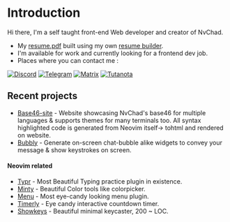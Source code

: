 # Introduction 

Hi there, I'm a self taught front-end Web developer and creator of NvChad.

- My [resume.pdf](https://github.com/user-attachments/files/21713381/resume.pdf)  built using my own [resume builder](https://github.com/siduck/quickcv).
- I'm available for work and currently looking for a frontend dev job.
- Places where you can contact me : 

[![Discord](https://img.shields.io/badge/Discord-%235865F2.svg?style=for-the-badge&logo=discord&logoColor=white)](https://discord.com/users/600704648038580235)
[![Telegram](https://img.shields.io/badge/Telegram-2CA5E0?style=for-the-badge&logo=telegram&logoColor=white)](https://t.me/siduck_og)
[![Matrix](https://img.shields.io/badge/matrix-0A976F?style=for-the-badge&logo=Matrix&logoColor=white)](https://matrix.to/#/@siduck:matrix.org)
[![Tutanota](https://img.shields.io/badge/Tutanota-840010?style=for-the-badge&logo=Tutanota&logoColor=white)](mailto:siduck@tutanota.com)

## Recent projects 

- [Base46-site](https://github.com/siduck/base46-site) - Website showcasing NvChad's base46 for multiple languages & supports themes for many terminals too. All syntax highlighted code is generated from Neovim itself-> tohtml and rendered on website.
- [Bubbly](https://github.com/siduck/bubbly) - Generate on-screen chat-bubble alike widgets to convey your message & show keystrokes on screen.

#### Neovim related
- [Typr](https://github.com/nvchad/typr) - Most Beautiful Typing practice plugin in existence.
- [Minty](https://github.com/nvchad/minty) - Beautiful Color tools like colorpicker.
- [Menu](https://github.com/nvchad/menu) - Most eye-candy looking menu plugin.
- [Timerly](https://github.com/NvChad/timerly) - Eye candy interactive countdown timer.
- [Showkeys](https://github.com/NvChad/showkeys) - Beautiful minimal keycaster, 200 ~ LOC.
